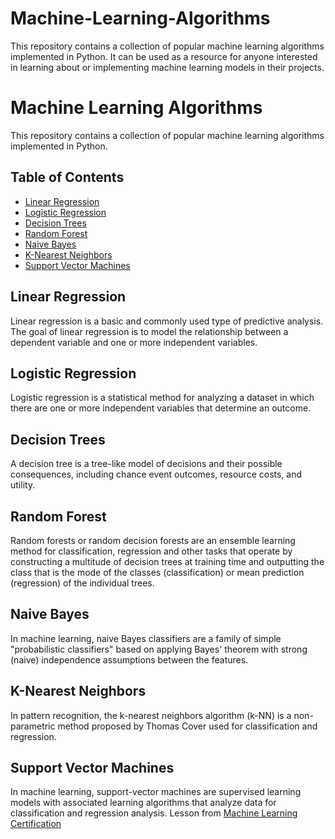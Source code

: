 # Machine-Learning-Algorithms
This repository contains a collection of popular machine learning algorithms implemented in Python. It can be used as a resource for anyone interested in learning about or implementing machine learning models in their projects.
# Machine Learning Algorithms

This repository contains a collection of popular machine learning algorithms implemented in Python.

## Table of Contents

- [Linear Regression](#linear-regression)
- [Logistic Regression](#logistic-regression)
- [Decision Trees](#decision-trees)
- [Random Forest](#random-forest)
- [Naive Bayes](#naive-bayes)
- [K-Nearest Neighbors](#k-nearest-neighbors)
- [Support Vector Machines](#support-vector-machines)

## Linear Regression

Linear regression is a basic and commonly used type of predictive analysis. The goal of linear regression is to model the relationship between a dependent variable and one or more independent variables.

## Logistic Regression

Logistic regression is a statistical method for analyzing a dataset in which there are one or more independent variables that determine an outcome.

## Decision Trees

A decision tree is a tree-like model of decisions and their possible consequences, including chance event outcomes, resource costs, and utility.

## Random Forest

Random forests or random decision forests are an ensemble learning method for classification, regression and other tasks that operate by constructing a multitude of decision trees at training time and outputting the class that is the mode of the classes (classification) or mean prediction (regression) of the individual trees.

## Naive Bayes

In machine learning, naive Bayes classifiers are a family of simple "probabilistic classifiers" based on applying Bayes' theorem with strong (naive) independence assumptions between the features.

## K-Nearest Neighbors

In pattern recognition, the k-nearest neighbors algorithm (k-NN) is a non-parametric method proposed by Thomas Cover used for classification and regression.

## Support Vector Machines

In machine learning, support-vector machines are supervised learning models with associated learning algorithms that analyze data for classification and regression analysis.
Lesson from [Machine Learning Certification](https://www.igmguru.com/course/machine-learning-certification-training/)
